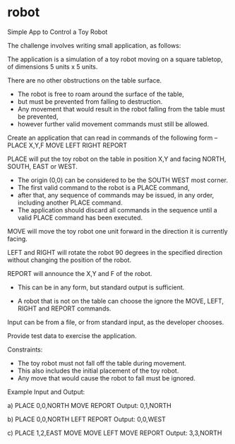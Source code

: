 # robot
Simple App to Control a Toy Robot 
 
The challenge involves writing small application, as follows:
 
The application is a simulation of a toy robot moving on a square tabletop, of dimensions 5 units x 5 units.

There are no other obstructions on the table surface.

- The robot is free to roam around the surface of the table, 
- but must be prevented from falling to destruction. 
- Any movement that would result in the robot falling from the table must be prevented, 
- however further valid movement commands must still be allowed.
 
Create an application that can read in commands of the following form –
PLACE X,Y,F
MOVE
LEFT
RIGHT
REPORT
 
PLACE will put the toy robot on the table in position X,Y and facing NORTH, SOUTH, EAST or WEST.

- The origin (0,0) can be considered to be the SOUTH WEST most corner.
- The first valid command to the robot is a PLACE command, 
- after that, any sequence of commands may be issued, in any order, including another PLACE command. 
- The application should discard all commands in the sequence until a valid PLACE command has been executed.

MOVE will move the toy robot one unit forward in the direction it is currently facing.

LEFT and RIGHT will rotate the robot 90 degrees in the specified direction without changing the position of the robot.

REPORT will announce the X,Y and F of the robot. 
- This can be in any form, but standard output is sufficient.
 
- A robot that is not on the table can choose the ignore the MOVE, LEFT, RIGHT and REPORT commands.

Input can be from a file, or from standard input, as the developer chooses.

Provide test data to exercise the application.
 
Constraints:
- The toy robot must not fall off the table during movement. 
- This also includes the initial placement of the toy robot.
- Any move that would cause the robot to fall must be ignored.
 
Example Input and Output:

a)
PLACE 0,0,NORTH
MOVE
REPORT
Output: 0,1,NORTH
 
b)
PLACE 0,0,NORTH
LEFT
REPORT
Output: 0,0,WEST
 
c)
PLACE 1,2,EAST
MOVE
MOVE
LEFT
MOVE
REPORT
Output: 3,3,NORTH
